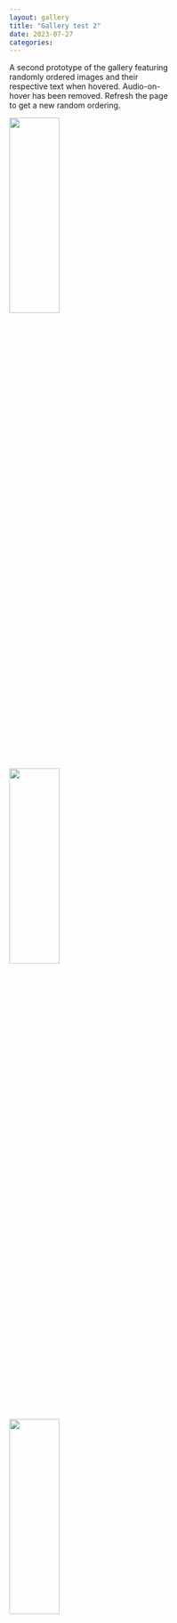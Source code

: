```yaml
---
layout: gallery
title: "Gallery test 2"
date: 2023-07-27
categories:
---
```


<style>
p {text-align: center;}

.galleryImage {
    width: 30%;
    height: auto;
    min-width: 300px;
}

.galleryDiv {
    width: 100%;
    margin-left: auto;
    margin-right: auto;
}

.text {
    width: 30%;
    min-width: 300px;
}
</style>
<div class="text">
A second prototype of the gallery featuring randomly ordered images and their respective text when hovered. Audio-on-hover has been removed. Refresh the page to get a new random ordering.
</div>
<script type="text/javascript">
    array_img = new Array();
    array_img[0] = "/site/assets/img/img_cindyJulaton_present.jpg";
    array_img[1] = "/site/assets/img/img_joanneHall_present.jpg";
    array_img[2] = "/site/assets/img/img_olivierGutknecht_present.jpg";

function getRandomImage(a, b, c) {
    var num = Math.floor( Math.random() * array_img.length);
    var img = array_img[num];
    document.getElementById("img_0" + a).src = img;
    array_img.splice(num, 1);
    var num = Math.floor( Math.random() * array_img.length);
    var img = array_img[num];
    document.getElementById("img_0" + b).src = img;
    array_img.splice(num, 1);
    var num = Math.floor( Math.random() * array_img.length);
    var img = array_img[num];
    document.getElementById("img_0" + c).src = img; 
}
</script>
<div>
  <div class="galleryDiv">
     <img id="img_01" src="" class="galleryImage" onmouseover="mouseON_01()" onmouseout="mouseOFF_01()"/> 
     <img id="img_02" src="" class="galleryImage" onmouseover="mouseON_02()" onmouseout="mouseOFF_02()"/>
     <img id="img_03" src="" class="galleryImage" onmouseover="mouseON_03()" onmouseout="mouseOFF_03()"/>
  </div>
</div>
<script>

  var img_01 = document.getElementById("img_01");
  var img_02 = document.getElementById("img_02");
  var img_03 = document.getElementById("img_03");

  function mouseON_01() {
    img_01.src = img_01.src.replace(/(.jpg)/, "_HOVER.png");
  }

  function mouseON_02() {
    img_02.src = img_02.src.replace(/(.jpg)/, "_HOVER.png");
  }

  function mouseON_03() {
    img_03.src = img_03.src.replace(/(.jpg)/, "_HOVER.png");
  }

  function mouseOFF_01() {
    img_01.src = img_01.src.replace(/(_HOVER.png)/, ".jpg");
  }

  function mouseOFF_02() {
    img_02.src = img_02.src.replace(/(_HOVER.png)/, ".jpg");
  }

  function mouseOFF_03() {
    img_03.src = img_03.src.replace(/(_HOVER.png)/, ".jpg");
  }

</script>

<body onload="getRandomImage(1, 2, 3)"></body>
